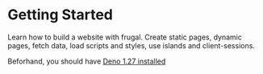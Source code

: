 # Getting Started

Learn how to build a website with frugal. Create static pages, dynamic pages, fetch data, load scripts and styles, use islands and client-sessions.

Beforhand, you should have [Deno 1.27 installed](https://deno.land/manual@v1.27.0/getting_started/installation)
